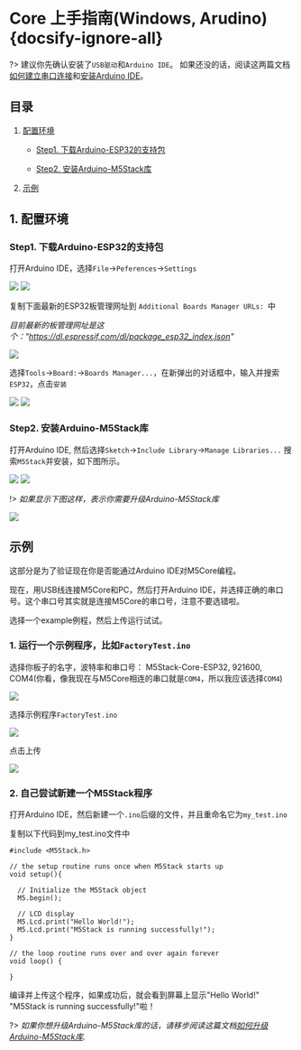 ﻿# Core 上手指南(Windows, Arudino) {docsify-ignore-all}

?> 建议你先确认安装了`USB驱动`和`Arduino IDE`。 如果还没的话，阅读这两篇文档[如何建立串口连接](zh_CN/related_documents/establish_serial_connection)和[安装Arduino IDE](zh_CN/related_documents/how_to_install_git_and_arduino)。

## 目录

1. [配置环境](#配置环境)

    - [Step1. 下载Arduino-ESP32的支持包](#Step1-下载Arduino-ESP32的支持包)

    - [Step2. 安装Arduino-M5Stack库](#Step2-安装Arduino-M5Stack库)

2. [示例](#示例)


## 1. 配置环境

### Step1. 下载Arduino-ESP32的支持包

打开Arduino IDE，选择`File`->`Peferences`->`Settings`

<img src="assets/img/getting_started_pics/m5stack_core/get_started_with_arduino_m5core/windows/quick_start_arduino_win_01.png">

<img src="assets/img/getting_started_pics/m5stack_core/get_started_with_arduino_m5core/windows/quick_start_arduino_win_02.png">

复制下面最新的ESP32板管理网址到 `Additional Boards Manager URLs: `中

*目前最新的板管理网址是这个："https://dl.espressif.com/dl/package_esp32_index.json"*

<img src="assets/img/getting_started_pics/m5stack_core/get_started_with_arduino_m5core/windows/quick_start_arduino_win_03.png">

选择`Tools`->`Board:`->`Boards Manager...`，在新弹出的对话框中，输入并搜索`ESP32`，点击`安装`

<img src="assets/img/getting_started_pics/m5stack_core/get_started_with_arduino_m5core/windows/quick_start_arduino_win_04.png">

<img src="assets/img/getting_started_pics/m5stack_core/get_started_with_arduino_m5core/windows/quick_start_arduino_win_05.png">

### Step2. 安装Arduino-M5Stack库

打开Arduino IDE, 然后选择`Sketch`->`Include Library`->`Manage Libraries...`
搜索`M5Stack`并安装，如下图所示。

<img src="assets/img/getting_started_pics/m5stack_core/get_started_with_arduino_m5core/windows/quick_start_arduino_win_06.png">

<img src="assets/img/getting_started_pics/m5stack_core/get_started_with_arduino_m5core/windows/quick_start_arduino_win_07.png">

!> *如果显示下图这样，表示你需要升级Arduino-M5Stack库*

<img src="assets/img/getting_started_pics/m5stack_core/get_started_with_arduino_m5core/windows/update_m5stack_lib.png">

## 示例

这部分是为了验证现在你是否能通过Arduino IDE对M5Core编程。

现在，用USB线连接M5Core和PC，然后打开Arduino IDE，并选择正确的串口号。这个串口号其实就是连接M5Core的串口号，注意不要选错啦。

选择一个example例程，然后上传运行试试。

### 1. 运行一个示例程序，比如`FactoryTest.ino`

选择你板子的名字，波特率和串口号： M5Stack-Core-ESP32, 921600, COM4(你看，像我现在与M5Core相连的串口就是`COM4`，所以我应该选择`COM4`)

<img src="assets/img/getting_started_pics/m5stack_core/get_started_with_arduino_m5core/windows/select_board_baudrate_serial_port.png">

选择示例程序`FactoryTest.ino`

<img src="assets/img/getting_started_pics/m5stack_core/get_started_with_arduino_m5core/windows/select_an_example.png">

点击上传

<img src="assets/img/getting_started_pics/m5stack_core/get_started_with_arduino_m5core/windows/arduino_upload.png">

### 2. 自己尝试新建一个M5Stack程序

打开Arduino IDE，然后新建一个`.ino`后缀的文件，并且重命名它为`my_test.ino`

复制以下代码到my_test.ino文件中

```arduino
#include <M5Stack.h>

// the setup routine runs once when M5Stack starts up
void setup(){

  // Initialize the M5Stack object
  M5.begin();

  // LCD display
  M5.Lcd.print("Hello World!");
  M5.Lcd.print("M5Stack is running successfully!");
}

// the loop routine runs over and over again forever
void loop() {

}
```

编译并上传这个程序，如果成功后，就会看到屏幕上显示"Hello World!" "M5Stack is running successfully!"啦！

?> *如果你想升级Arduino-M5Stack库的话，请移步阅读这篇文档[如何升级Arduino-M5Stack库](zh_CN/related_documents/upgrade_m5stack_lib).*